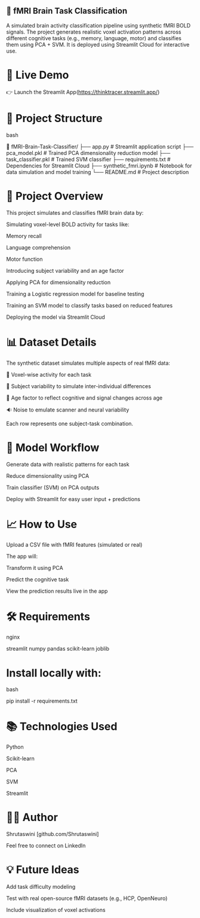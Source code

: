 ## 🧠 fMRI Brain Task Classification
A simulated brain activity classification pipeline using synthetic fMRI BOLD signals. The project generates realistic voxel activation patterns across different cognitive tasks (e.g., memory, language, motor) and classifies them using PCA + SVM. It is deployed using Streamlit Cloud for interactive use.

# 🚀 Live Demo
👉 Launch the Streamlit App(https://thinktracer.streamlit.app/)

# 📂 Project Structure
bash

📁 fMRI-Brain-Task-Classifier/
├── app.py                  # Streamlit application script
├── pca_model.pkl           # Trained PCA dimensionality reduction model
├── task_classifier.pkl     # Trained SVM classifier
├── requirements.txt        # Dependencies for Streamlit Cloud
├── synthetic_fmri.ipynb    # Notebook for data simulation and model training
└── README.md               # Project description
# 🧪 Project Overview
This project simulates and classifies fMRI brain data by:

Simulating voxel-level BOLD activity for tasks like:

Memory recall

Language comprehension

Motor function

Introducing subject variability and an age factor

Applying PCA for dimensionality reduction

Training a Logistic regression model for baseline testing

Training an SVM model to classify tasks based on reduced features

Deploying the model via Streamlit Cloud

# 📊 Dataset Details
The synthetic dataset simulates multiple aspects of real fMRI data:

🧬 Voxel-wise activity for each task

👤 Subject variability to simulate inter-individual differences

👵 Age factor to reflect cognitive and signal changes across age

🔉 Noise to emulate scanner and neural variability

Each row represents one subject-task combination.

# 🧠 Model Workflow
Generate data with realistic patterns for each task

Reduce dimensionality using PCA

Train classifier (SVM) on PCA outputs

Deploy with Streamlit for easy user input + predictions

# 📈 How to Use
Upload a CSV file with fMRI features (simulated or real)

The app will:

Transform it using PCA

Predict the cognitive task

View the prediction results live in the app

# 🛠 Requirements
nginx

streamlit
numpy
pandas
scikit-learn
joblib

# Install locally with:

bash

pip install -r requirements.txt



# 📚 Technologies Used
Python

Scikit-learn

PCA

SVM

Streamlit

# 🧑‍💻 Author
Shrutaswini [github.com/Shrutaswini]

Feel free to connect on LinkedIn

# 💡 Future Ideas
Add task difficulty modeling

Test with real open-source fMRI datasets (e.g., HCP, OpenNeuro)

Include visualization of voxel activations
